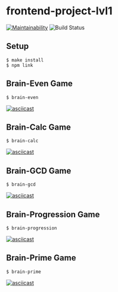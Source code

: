 # frontend-project-lvl1

[![Maintainability](https://api.codeclimate.com/v1/badges/b6c4a297ef4ad3b91629/maintainability)](https://codeclimate.com/github/Vanger-Li/frontend-project-lvl1/maintainability)
![Build Status](https://github.com/Vanger-Li/frontend-project-lvl1/workflows/Build%20Status/badge.svg)

## Setup

```
$ make install
$ npm link
```

## Brain-Even Game

```
$ brain-even
```
[![asciicast](https://asciinema.org/a/RnaZS6mGkrPe5bdUTboDjjW8Y.svg)](https://asciinema.org/a/RnaZS6mGkrPe5bdUTboDjjW8Y)


## Brain-Calc Game

```
$ brain-calc
```
[![asciicast](https://asciinema.org/a/rydFhJofvWwS6SMw0haJ7ZzD4.svg)](https://asciinema.org/a/rydFhJofvWwS6SMw0haJ7ZzD4)


## Brain-GCD Game

```
$ brain-gcd
```
[![asciicast](https://asciinema.org/a/izsk0znlE7YVK330wg5fhDDp8.svg)](https://asciinema.org/a/izsk0znlE7YVK330wg5fhDDp8)


## Brain-Progression Game

```
$ brain-progression
```
[![asciicast](https://asciinema.org/a/nSaSK1cgXlQjmt3wwGTsceEvH.svg)](https://asciinema.org/a/nSaSK1cgXlQjmt3wwGTsceEvH)


## Brain-Prime Game

```
$ brain-prime
```
[![asciicast](https://asciinema.org/a/oTAaKfwDBRHeeYRsUUmdukrrm.svg)](https://asciinema.org/a/oTAaKfwDBRHeeYRsUUmdukrrm)